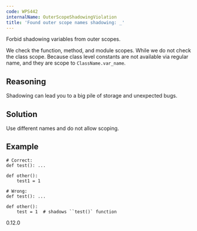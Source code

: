 ```yaml
---
code: WPS442
internalName: OuterScopeShadowingViolation
title: 'Found outer scope names shadowing: _'
---
```


Forbid shadowing variables from outer scopes.

We check the function, method, and module scopes. While we do not check
the class scope. Because class level constants are not available via
regular name, and they are scope to `ClassName.var_name`.

## Reasoning
Shadowing can lead you to a big pile of storage and unexpected bugs.

## Solution
Use different names and do not allow scoping.

## Example

    # Correct:
    def test(): ...
    
    def other():
        test1 = 1
    
    # Wrong:
    def test(): ...
    
    def other():
        test = 1  # shadows ``test()` function

<div class="versionadded">

0.12.0

</div>